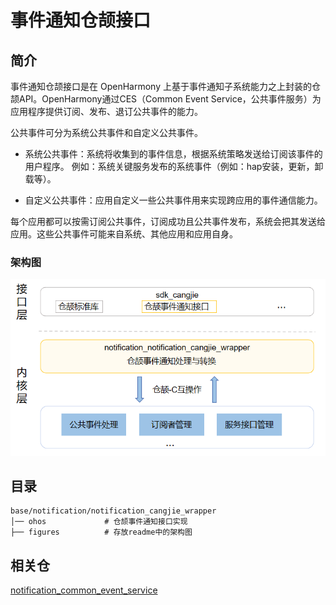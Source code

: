 # 事件通知仓颉接口

## 简介

事件通知仓颉接口是在 OpenHarmony 上基于事件通知子系统能力之上封装的仓颉API。OpenHarmony通过CES（Common Event Service，公共事件服务）为应用程序提供订阅、发布、退订公共事件的能力。

公共事件可分为系统公共事件和自定义公共事件。

- 系统公共事件：系统将收集到的事件信息，根据系统策略发送给订阅该事件的用户程序。 例如：系统关键服务发布的系统事件（例如：hap安装，更新，卸载等）。

- 自定义公共事件：应用自定义一些公共事件用来实现跨应用的事件通信能力。

每个应用都可以按需订阅公共事件，订阅成功且公共事件发布，系统会把其发送给应用。这些公共事件可能来自系统、其他应用和应用自身。

### 架构图

![](figures/notification_cangjie_wrapper_architecture.png "公共事件服务架构图")

## 目录

```
base/notification/notification_cangjie_wrapper
│── ohos             # 仓颉事件通知接口实现
├── figures          # 存放readme中的架构图
```

## 相关仓

[notification_common_event_service](https://gitee.com/openharmony/notification_common_event_service/blob/master/README_zh.md)
